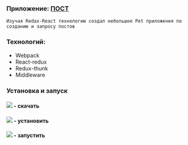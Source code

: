 ### Приложение: [ПОСТ](https://jon666grid.github.io/redux-react-project/)

`````
Изучая Redax-React технологию создал небольшое Pet приложения по созданию и запросу постов
`````

### Технологий:
* Webpack
* React-redux
* Redux-thunk
* Middleware

### Установка и запуск

#### ![](https://img.shields.io/badge/-git%20clone-red) - скачать
#### ![](https://img.shields.io/badge/-npm%20i-yellow) - установить
#### ![](https://img.shields.io/badge/-npm%20start-green) - запустить
